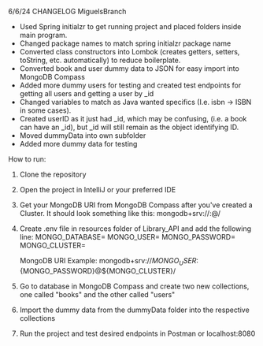 6/6/24 CHANGELOG MiguelsBranch
- Used Spring initialzr to get running project and placed folders inside main program. 
- Changed package names to match spring initialzr package name
- Converted class constructors into Lombok (creates getters, setters, toString, etc. automatically) to reduce boilerplate.
- Converted book and user dummy data to JSON for easy import into MongoDB Compass
- Added more dummy users for testing and created test endpoints for getting all users and getting a user by _id
- Changed variables to match as Java wanted specifics (I.e. isbn -> ISBN in some cases).
- Created userID as it just had _id, which may be confusing, (i.e. a book can have an _id), but _id will still remain as the object identifying ID.
- Moved dummyData into own subfolder
- Added more dummy data for testing

How to run:
1. Clone the repository
2. Open the project in IntelliJ or your preferred IDE
3. Get your MongoDB URI from MongoDB Compass after you've created a Cluster. It should look something like this:
    mongodb+srv://<username>:<password>@<cluster>/<database>

4. Create .env file in resources folder of Library_API and add the following line:
    MONGO_DATABASE=<yourDatabaseName>
    MONGO_USER=<yourDatabaseUsername>
    MONGO_PASSWORD=<yourDatabasePassword>
    MONGO_CLUSTER=<yourDatabasePassword>

    MongoDB URI Example: mongodb+srv://${MONGO_USER}:${MONGO_PASSWORD}@${MONGO_CLUSTER}/

5. Go to database in MongoDB Compass and create two new collections, one called "books" and the other called "users"
6. Import the dummy data from the dummyData folder into the respective collections
7. Run the project and test desired endpoints in Postman or localhost:8080
